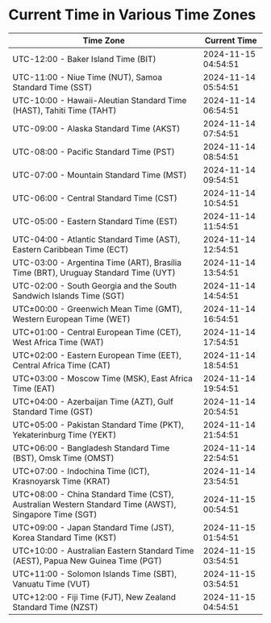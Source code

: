 # Current Time in Various Time Zones

| Time Zone | Current Time |
|-----------|--------------|
| UTC-12:00 - Baker Island Time (BIT) | 2024-11-15 04:54:51 |
| UTC-11:00 - Niue Time (NUT), Samoa Standard Time (SST) | 2024-11-14 05:54:51 |
| UTC-10:00 - Hawaii-Aleutian Standard Time (HAST), Tahiti Time (TAHT) | 2024-11-14 06:54:51 |
| UTC-09:00 - Alaska Standard Time (AKST) | 2024-11-14 07:54:51 |
| UTC-08:00 - Pacific Standard Time (PST) | 2024-11-14 08:54:51 |
| UTC-07:00 - Mountain Standard Time (MST) | 2024-11-14 09:54:51 |
| UTC-06:00 - Central Standard Time (CST) | 2024-11-14 10:54:51 |
| UTC-05:00 - Eastern Standard Time (EST) | 2024-11-14 11:54:51 |
| UTC-04:00 - Atlantic Standard Time (AST), Eastern Caribbean Time (ECT) | 2024-11-14 12:54:51 |
| UTC-03:00 - Argentina Time (ART), Brasília Time (BRT), Uruguay Standard Time (UYT) | 2024-11-14 13:54:51 |
| UTC-02:00 - South Georgia and the South Sandwich Islands Time (SGT) | 2024-11-14 14:54:51 |
| UTC±00:00 - Greenwich Mean Time (GMT), Western European Time (WET) | 2024-11-14 16:54:51 |
| UTC+01:00 - Central European Time (CET), West Africa Time (WAT) | 2024-11-14 17:54:51 |
| UTC+02:00 - Eastern European Time (EET), Central Africa Time (CAT) | 2024-11-14 18:54:51 |
| UTC+03:00 - Moscow Time (MSK), East Africa Time (EAT) | 2024-11-14 19:54:51 |
| UTC+04:00 - Azerbaijan Time (AZT), Gulf Standard Time (GST) | 2024-11-14 20:54:51 |
| UTC+05:00 - Pakistan Standard Time (PKT), Yekaterinburg Time (YEKT) | 2024-11-14 21:54:51 |
| UTC+06:00 - Bangladesh Standard Time (BST), Omsk Time (OMST) | 2024-11-14 22:54:51 |
| UTC+07:00 - Indochina Time (ICT), Krasnoyarsk Time (KRAT) | 2024-11-14 23:54:51 |
| UTC+08:00 - China Standard Time (CST), Australian Western Standard Time (AWST), Singapore Time (SGT) | 2024-11-15 00:54:51 |
| UTC+09:00 - Japan Standard Time (JST), Korea Standard Time (KST) | 2024-11-15 01:54:51 |
| UTC+10:00 - Australian Eastern Standard Time (AEST), Papua New Guinea Time (PGT) | 2024-11-15 03:54:51 |
| UTC+11:00 - Solomon Islands Time (SBT), Vanuatu Time (VUT) | 2024-11-15 03:54:51 |
| UTC+12:00 - Fiji Time (FJT), New Zealand Standard Time (NZST) | 2024-11-15 04:54:51 |
